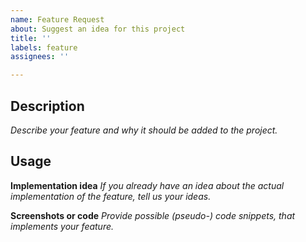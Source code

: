 ```yaml
---
name: Feature Request
about: Suggest an idea for this project
title: ''
labels: feature
assignees: ''

---
```


## Description
_Describe your feature and why it should be added to the project._

## Usage
**Implementation idea**
_If you already have an idea about the actual implementation of the feature, tell us your ideas._

**Screenshots or code**
_Provide possible (pseudo-) code snippets, that implements your feature._
